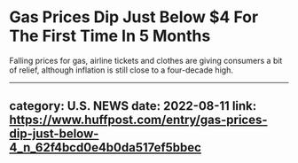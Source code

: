 # Gas Prices Dip Just Below $4 For The First Time In 5 Months

Falling prices for gas, airline tickets and clothes are giving consumers a bit of relief, although inflation is still close to a four-decade high.

---
category: U.S. NEWS
date: 2022-08-11
link: https://www.huffpost.com/entry/gas-prices-dip-just-below-4_n_62f4bcd0e4b0da517ef5bbec
---
